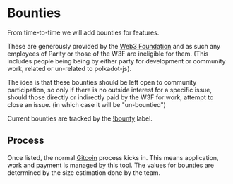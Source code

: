 # Bounties

From time-to-time we will add bounties for features.

These are generously provided by the [Web3 Foundation](https://web3.foundation/) and as such any employees of Parity or those of the W3F are ineligible for them. (This includes people being being by either party for development or community work, related or un-related to polkadot-js).

The idea is that these bounties should be left open to community participation, so only if there is no outside interest for a specific issue, should those directly or indirectly paid by the W3F for work, attempt to close an issue. (in which case it will be "un-bountied")

Current bounties are tracked by the [!bounty](https://github.com/polkadot-js/apps/labels/%21bounty) label.

## Process

Once listed, the normal [Gitcoin](https://gitcoin.co/) process kicks in. This means application, work and payment is managed by this tool. The values for bounties are determined by the size estimation done by the team.

